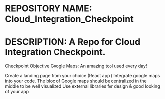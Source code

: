 # REPOSITORY NAME: Cloud_Integration_Checkpoint

# DESCRIPTION: A Repo for Cloud Integration Checkpoint.

Checkpoint Objective
Google Maps: An amazing tool used every day!

Create a landing page from your choice (React app )
Integrate google maps into your code.
The bloc of Google maps should be centralized in the middle to be well visualized
Use external libraries for design & good looking of your app
